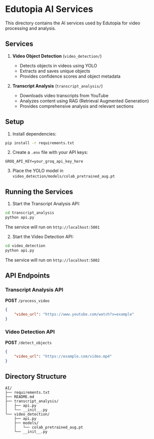 # Edutopia AI Services

This directory contains the AI services used by Edutopia for video processing and analysis.

## Services

1. **Video Object Detection** (`video_detection/`)
   - Detects objects in videos using YOLO
   - Extracts and saves unique objects
   - Provides confidence scores and object metadata

2. **Transcript Analysis** (`transcript_analysis/`)
   - Downloads video transcripts from YouTube
   - Analyzes content using RAG (Retrieval Augmented Generation)
   - Provides comprehensive analysis and relevant sections

## Setup

1. Install dependencies:
```bash
pip install -r requirements.txt
```

2. Create a `.env` file with your API keys:
```env
GROQ_API_KEY=your_groq_api_key_here
```

3. Place the YOLO model in `video_detection/models/colab_pretrained_aug.pt`

## Running the Services

1. Start the Transcript Analysis API:
```bash
cd transcript_analysis
python api.py
```
The service will run on `http://localhost:5001`

2. Start the Video Detection API:
```bash
cd video_detection
python api.py
```
The service will run on `http://localhost:5002`

## API Endpoints

### Transcript Analysis API

**POST** `/process_video`
```json
{
    "video_url": "https://www.youtube.com/watch?v=example"
}
```

### Video Detection API

**POST** `/detect_objects`
```json
{
    "video_url": "https://example.com/video.mp4"
}
```

## Directory Structure

```
AI/
├── requirements.txt
├── README.md
├── transcript_analysis/
│   ├── api.py
│   └── __init__.py
└── video_detection/
    ├── api.py
    ├── models/
    │   └── colab_pretrained_aug.pt
    └── __init__.py
``` 